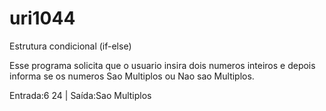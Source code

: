 # uri1044
Estrutura condicional (if-else)

Esse programa solicita que o usuario insira dois numeros inteiros e depois informa se os numeros Sao Multiplos ou Nao sao Multiplos.

Entrada:6 24  | Saída:Sao Multiplos
